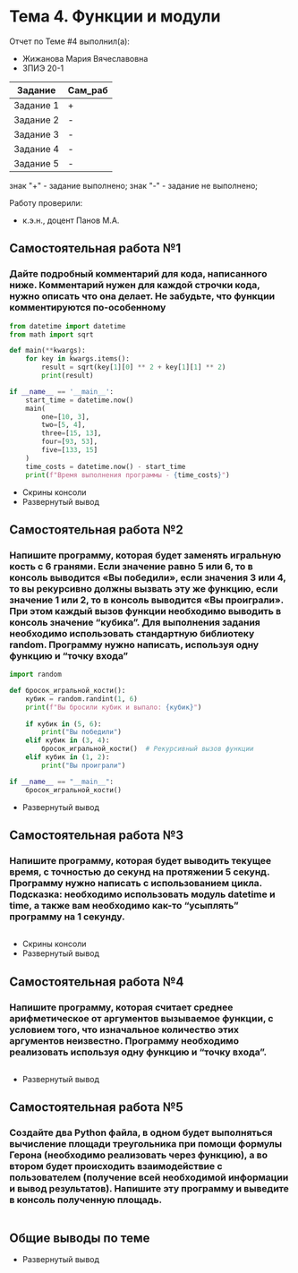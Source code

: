 # Тема 4. Функции и модули
Отчет по Теме #4 выполнил(а):
- Жижанова Мария Вячеславовна
- ЗПИЭ 20-1

| Задание | Сам_раб |
| ------ |  ------ |
| Задание 1 | + | - |
| Задание 2 | - | - |
| Задание 3 | - | - |
| Задание 4 | - | - |
| Задание 5 | - | - |


знак "+" - задание выполнено; знак "-" - задание не выполнено;

Работу проверили:
- к.э.н., доцент Панов М.А.


## Самостоятельная работа №1
### Дайте подробный комментарий для кода, написанного ниже. Комментарий нужен для каждой строчки кода, нужно описать что она делает. Не забудьте, что функции комментируются по-особенному


```python
from datetime import datetime
from math import sqrt

def main(**kwargs):
    for key in kwargs.items():
        result = sqrt(key[1][0] ** 2 + key[1][1] ** 2) 
        print(result)

if __name__ == '__main__':
    start_time = datetime.now()
    main(
        one=[10, 3],
        two=[5, 4],
        three=[15, 13],
        four=[93, 53],
        five=[133, 15]
    )
    time_costs = datetime.now() - start_time
    print(f"Время выполнения программы - {time_costs}")
```
- Скрины консоли
- Развернутый вывод
  
## Самостоятельная работа №2
### Напишите программу, которая будет заменять игральную кость с 6 гранями. Если значение равно 5 или 6, то в консоль выводится «Вы победили», если значения 3 или 4, то вы рекурсивно должны вызвать эту же функцию, если значение 1 или 2, то в консоль выводится «Вы проиграли». При этом каждый вызов функции необходимо выводить в консоль значение “кубика”. Для выполнения задания необходимо использовать стандартную библиотеку random. Программу нужно написать, используя одну функцию и “точку входа”


```python
import random

def бросок_игральной_кости():
    кубик = random.randint(1, 6)
    print(f"Вы бросили кубик и выпало: {кубик}")
    
    if кубик in (5, 6):
        print("Вы победили")
    elif кубик in (3, 4):
        бросок_игральной_кости()  # Рекурсивный вызов функции
    elif кубик in (1, 2):
        print("Вы проиграли")

if __name__ == "__main__":
    бросок_игральной_кости()
```



- Развернутый вывод
  
## Самостоятельная работа №3

### Напишите программу, которая будет выводить текущее время, с точностью до секунд на протяжении 5 секунд. Программу нужно написать с использованием цикла. Подсказка: необходимо использовать модуль datetime и time, а также вам необходимо как-то “усыплять” программу на 1 секунду.

```python

```


- Скрины консоли
- Развернутый вывод
  
## Самостоятельная работа №4

### Напишите программу, которая считает среднее арифметическое от аргументов вызываемое функции, с условием того, что изначальное количество этих аргументов неизвестно. Программу необходимо реализовать используя одну функцию и “точку входа”.

```python

```


- Развернутый вывод



## Самостоятельная работа №5
### Создайте два Python файла, в одном будет выполняться вычисление площади треугольника при помощи формулы Герона (необходимо реализовать через функцию), а во втором будет происходить взаимодействие с пользователем (получение всей необходимой информации и вывод результатов). Напишите эту программу и выведите в консоль полученную площадь.


```python

```

  

## Общие выводы по теме
- Развернутый вывод

